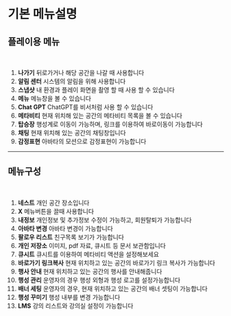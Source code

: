 # 기본 메뉴설명

## 플레이용 메뉴

<figure><img src="../.gitbook/assets/메뉴얼용.png" alt=""><figcaption></figcaption></figure>

1. **나가기** 뒤로가거나 해당 공간을 나갈 때 사용합니다
2. **알림 센터** 시스템의 알림을 위해 사용합니다
3. **스냅샷** 내 환경과 플레이 화면을 촬영 할 때 사용 할 수 있습니다
4. **메뉴** 메뉴창을 볼 수 있습니다
5. **Chat GPT** ChatGPT를 비서처럼 사용 할 수 있습니다
6. **메타비티** 현재 위치해 있는 공간의 메타비티 목록을 볼 수 있습니다
7. **탑승장** 행성계로 이동이 가능하며, 링크를 이용하여 바로이동이 가능합니다
8. **채팅** 현재 위치해 있는 공간의 채팅창입니다
9. **감정표현** 아바타의 모션으로 감정표현이 가능합니다





***

## 메뉴구성

<div align="left">

<figure><img src="../.gitbook/assets/메뉴얼용2 (1).png" alt=""><figcaption></figcaption></figure>

</div>

1. **네스트** 개인 공간 장소입니다
2. **X** 메뉴버튼을 끌때 사용합니다
3. **내정보** 개인정보 및 추가정보 수정이 가능하고, 회원탈퇴가 가능합니다
4. **아바타 변경**  아바타 변경이 가능합니다
5. **팔로우 리스트** 친구목록 보기가 가능합니다
6. **개인 저장소**  이미지, pdf 자료, 큐시트 등 문서 보관함입니다
7. **큐시트** 큐시트를 이용하여 메타비티 액션을 설정해보세요
8. **바로가기 링크복사** 현재 위치하고 있는 공간의 바로가기 링크 복사가 가능합니다
9. **행사 안내** 현재 위치하고 있는 공간의 행사를 안내해줍니다
10. **행성 관리** 운영자의 경우 행성 외형과 행성 로고를 설정가능합니다
11. **배너 세팅** 운영자의 경우, 현재 위치하고 있는 공간의 배너 셋팅이 가능합니다
12. **행성 꾸미기** 행성 내부를 변경 가능합니다
13. **LMS** 강의 리스트와 강의실 설정이 가능합니다
